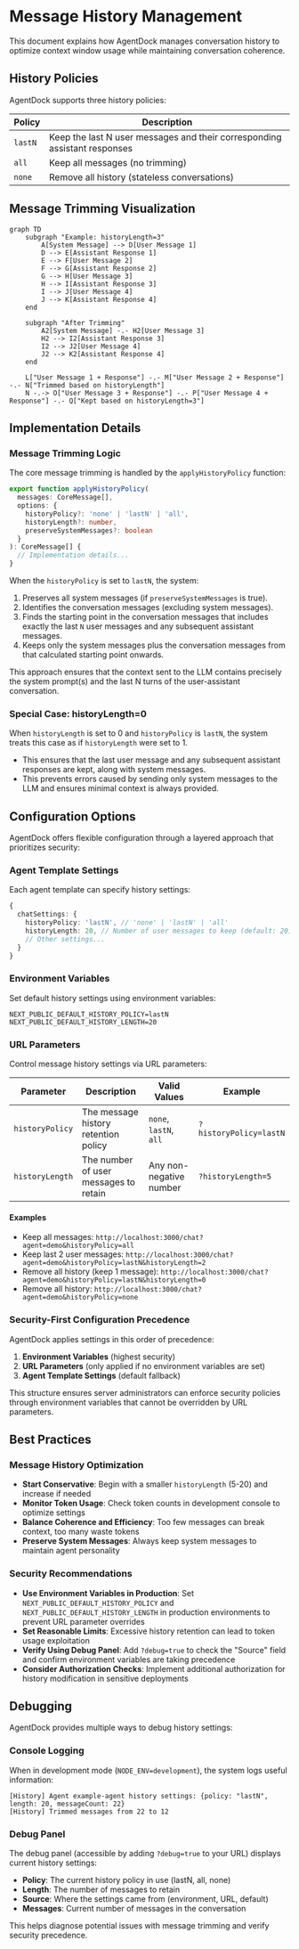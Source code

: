 # Message History Management

This document explains how AgentDock manages conversation history to optimize context window usage while maintaining conversation coherence.

## History Policies

AgentDock supports three history policies:

| Policy | Description |
|--------|-------------|
| `lastN` | Keep the last N user messages and their corresponding assistant responses |
| `all` | Keep all messages (no trimming) |
| `none` | Remove all history (stateless conversations) |

## Message Trimming Visualization

```mermaid
graph TD
    subgraph "Example: historyLength=3"
        A[System Message] --> D[User Message 1]
        D --> E[Assistant Response 1]
        E --> F[User Message 2]
        F --> G[Assistant Response 2]
        G --> H[User Message 3]
        H --> I[Assistant Response 3]
        I --> J[User Message 4]
        J --> K[Assistant Response 4]
    end

    subgraph "After Trimming"
        A2[System Message] -.- H2[User Message 3]
        H2 --> I2[Assistant Response 3]
        I2 --> J2[User Message 4]
        J2 --> K2[Assistant Response 4]
    end

    L["User Message 1 + Response"] -.- M["User Message 2 + Response"] -.- N["Trimmed based on historyLength"]
    N -.-> O["User Message 3 + Response"] -.- P["User Message 4 + Response"] -.- Q["Kept based on historyLength=3"]
```

## Implementation Details

### Message Trimming Logic

The core message trimming is handled by the `applyHistoryPolicy` function:

```typescript
export function applyHistoryPolicy(
  messages: CoreMessage[], 
  options: { 
    historyPolicy?: 'none' | 'lastN' | 'all',
    historyLength?: number,
    preserveSystemMessages?: boolean
  }
): CoreMessage[] {
  // Implementation details...
}
```

When the `historyPolicy` is set to `lastN`, the system:
1. Preserves all system messages (if `preserveSystemMessages` is true).
2. Identifies the conversation messages (excluding system messages).
3. Finds the starting point in the conversation messages that includes exactly the last `N` user messages and any subsequent assistant messages.
4. Keeps only the system messages plus the conversation messages from that calculated starting point onwards.

This approach ensures that the context sent to the LLM contains precisely the system prompt(s) and the last N turns of the user-assistant conversation.

### Special Case: historyLength=0

When `historyLength` is set to 0 and `historyPolicy` is `lastN`, the system treats this case as if `historyLength` were set to 1.
- This ensures that the last user message and any subsequent assistant responses are kept, along with system messages.
- This prevents errors caused by sending only system messages to the LLM and ensures minimal context is always provided.

## Configuration Options

AgentDock offers flexible configuration through a layered approach that prioritizes security:

### Agent Template Settings

Each agent template can specify history settings:

```typescript
{
  chatSettings: {
    historyPolicy: 'lastN', // 'none' | 'lastN' | 'all'
    historyLength: 20, // Number of user messages to keep (default: 20)
    // Other settings...
  }
}
```

### Environment Variables

Set default history settings using environment variables:

```
NEXT_PUBLIC_DEFAULT_HISTORY_POLICY=lastN
NEXT_PUBLIC_DEFAULT_HISTORY_LENGTH=20
```

### URL Parameters

Control message history settings via URL parameters:

| Parameter | Description | Valid Values | Example |
|-----------|-------------|--------------|---------|
| `historyPolicy` | The message history retention policy | `none`, `lastN`, `all` | `?historyPolicy=lastN` |
| `historyLength` | The number of user messages to retain | Any non-negative number | `?historyLength=5` |

#### Examples

- Keep all messages: `http://localhost:3000/chat?agent=demo&historyPolicy=all`
- Keep last 2 user messages: `http://localhost:3000/chat?agent=demo&historyPolicy=lastN&historyLength=2`
- Remove all history (keep 1 message): `http://localhost:3000/chat?agent=demo&historyPolicy=lastN&historyLength=0`
- Remove all history: `http://localhost:3000/chat?agent=demo&historyPolicy=none`

### Security-First Configuration Precedence

AgentDock applies settings in this order of precedence:

1. **Environment Variables** (highest security)
2. **URL Parameters** (only applied if no environment variables are set)
3. **Agent Template Settings** (default fallback)

This structure ensures server administrators can enforce security policies through environment variables that cannot be overridden by URL parameters.

## Best Practices

### Message History Optimization

- **Start Conservative**: Begin with a smaller `historyLength` (5-20) and increase if needed
- **Monitor Token Usage**: Check token counts in development console to optimize settings
- **Balance Coherence and Efficiency**: Too few messages can break context, too many waste tokens
- **Preserve System Messages**: Always keep system messages to maintain agent personality

### Security Recommendations

- **Use Environment Variables in Production**: Set `NEXT_PUBLIC_DEFAULT_HISTORY_POLICY` and `NEXT_PUBLIC_DEFAULT_HISTORY_LENGTH` in production environments to prevent URL parameter overrides
- **Set Reasonable Limits**: Excessive history retention can lead to token usage exploitation
- **Verify Using Debug Panel**: Add `?debug=true` to check the "Source" field and confirm environment variables are taking precedence
- **Consider Authorization Checks**: Implement additional authorization for history modification in sensitive deployments

## Debugging

AgentDock provides multiple ways to debug history settings:

### Console Logging

When in development mode (`NODE_ENV=development`), the system logs useful information:

```
[History] Agent example-agent history settings: {policy: "lastN", length: 20, messageCount: 22}
[History] Trimmed messages from 22 to 12
```

### Debug Panel

The debug panel (accessible by adding `?debug=true` to your URL) displays current history settings:

- **Policy**: The current history policy in use (lastN, all, none)
- **Length**: The number of messages to retain
- **Source**: Where the settings came from (environment, URL, default)
- **Messages**: Current number of messages in the conversation

This helps diagnose potential issues with message trimming and verify security precedence. 